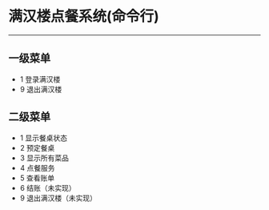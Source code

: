 # 满汉楼点餐系统(命令行)

***

## 一级菜单
- 1 登录满汉楼
- 9 退出满汉楼
## 二级菜单
- 1 显示餐桌状态
- 2 预定餐桌
- 3 显示所有菜品
- 4 点餐服务
- 5 查看账单
- 6 结账（未实现）
- 9 退出满汉楼（未实现）
